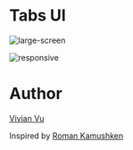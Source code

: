 # Tabs UI

![large-screen](https://user-images.githubusercontent.com/44437742/194746102-ebc974b2-f548-4e9c-a1e4-f7d9192f6e1c.gif)

![responsive](https://user-images.githubusercontent.com/44437742/194746130-d1101ab6-409c-4645-a461-969390a4ccb1.gif)

# Author

[Vivian Vu](https://dev.to/vivianvu)

Inspired by [Roman Kamushken](https://dribbble.com/shots/14483921-React-UI-kit-for-Figma-Design-Code-toolkit-2-in-1/attachments/6168243?mode=media)
